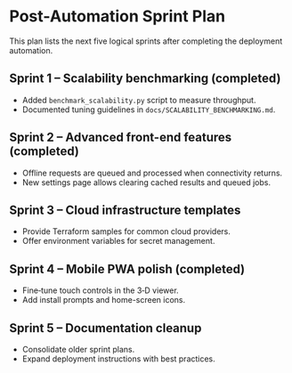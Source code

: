 # Post-Automation Sprint Plan

This plan lists the next five logical sprints after completing the deployment automation.

## Sprint 1 – Scalability benchmarking (completed)
* Added `benchmark_scalability.py` script to measure throughput.
* Documented tuning guidelines in `docs/SCALABILITY_BENCHMARKING.md`.

## Sprint 2 – Advanced front-end features (completed)
* Offline requests are queued and processed when connectivity returns.
* New settings page allows clearing cached results and queued jobs.

## Sprint 3 – Cloud infrastructure templates
* Provide Terraform samples for common cloud providers.
* Offer environment variables for secret management.

## Sprint 4 – Mobile PWA polish (completed)
* Fine‑tune touch controls in the 3‑D viewer.
* Add install prompts and home-screen icons.

## Sprint 5 – Documentation cleanup
* Consolidate older sprint plans.
* Expand deployment instructions with best practices.
